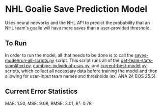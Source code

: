 # NHL Goalie Save Prediction Model
Uses neural networks and the NHL API to predict the probability that an NHL team's goalie will have more saves than a user-provided threshold.

## To Run
In order to run the model, all that needs to be done is to call the [saves-model/run-all-scripts.py](https://github.com/jjakemoss/saves-model/blob/3aec1f9889cea0f7ac06d96501e29336445ee562/saves-model/run-all-scripts.py) script. This script runs all of the [get-team-stats-simplified.py](https://github.com/jjakemoss/saves-model/blob/3aec1f9889cea0f7ac06d96501e29336445ee562/saves-model/get-team-stats-simplified.py), [combine-individual-csvs.py](https://github.com/jjakemoss/saves-model/blob/3aec1f9889cea0f7ac06d96501e29336445ee562/saves-model/combine-individual-csvs.py), and [current-best-model.py](https://github.com/jjakemoss/saves-model/blob/3aec1f9889cea0f7ac06d96501e29336445ee562/saves-model/current-best-model.py) scripts, which collect all necessary data before training the model and then allowing for user-input team names and thresholds (ex. ANA 24 BOS 25.5).

## Current Error Statistics
MAE: 1.50, MSE: 9.08, RMSE: 3.01, R²: 0.78
